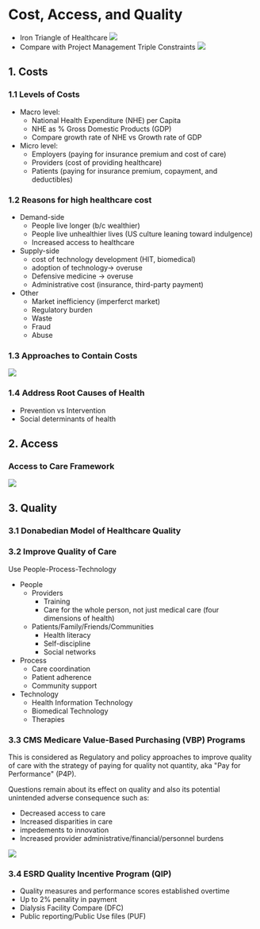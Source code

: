 # Cost, Access, and Quality
- Iron Triangle of Healthcare
![](../images/Iron_Triangle_of_Healthcare.png)
- Compare with Project Management Triple Constraints
![](../images/PM-Triple-Constraints.jpg)

## 1. Costs

### 1.1 Levels of Costs
- Macro level: 
    - National Health Expenditure (NHE) per Capita
    - NHE as % Gross Domestic Products (GDP) 
    - Compare growth rate of NHE vs Growth rate of GDP
- Micro level:
    - Employers (paying for insurance premium and cost of care)
    - Providers (cost of providing healthcare)
    - Patients (paying for insurance premium, copayment, and deductibles)

### 1.2 Reasons for high healthcare cost
- Demand-side
    - People live longer (b/c wealthier)
    - People live unhealthier lives (US culture leaning toward indulgence)
    - Increased access to healthcare
- Supply-side
    - cost of technology development (HIT, biomedical)
    - adoption of technology-> overuse
    - Defensive medicine -> overuse
    - Administrative cost (insurance, third-party payment)
- Other
    - Market inefficiency (imperferct market)
    - Regulatory burden
    - Waste
    - Fraud
    - Abuse   

### 1.3 Approaches to Contain Costs
![](../images/cost_containment.jpg)

### 1.4 Address Root Causes of Health 
- Prevention vs Intervention 
- Social determinants of health

## 2. Access

### Access to Care Framework
![](../images/Access_to_Care_Framework.jpg)

## 3. Quality

### 3.1 Donabedian Model of Healthcare Quality

### 3.2 Improve Quality of Care
Use People-Process-Technology 
- People 
    - Providers
        - Training
        - Care for the whole person, not just medical care (four dimensions of health)
    - Patients/Family/Friends/Communities
        - Health literacy
        - Self-discipline
        - Social networks
- Process
    - Care coordination
    - Patient adherence 
    - Community support
- Technology
    - Health Information Technology
    - Biomedical Technology
    - Therapies

### 3.3 CMS Medicare Value-Based Purchasing (VBP) Programs 
This is considered as Regulatory and policy approaches to improve quality of care with the strategy
of paying for quality not quantity, aka "Pay for Performance" (P4P). 

Questions remain about its effect on quality and also its potential unintended adverse consequence such as:
- Decreased access to care
- Increased disparities in care
- impedements to innovation
- Increased provider administrative/financial/personnel burdens

![](../images/CMS_VBP_Programs.jpg)

### 3.4 ESRD Quality Incentive Program (QIP) 
- Quality measures and performance scores established overtime
- Up to 2% penality in payment
- Dialysis Facility Compare (DFC) 
- Public reporting/Public Use files (PUF)
